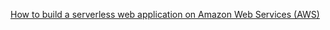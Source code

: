 [How to build a serverless web application on Amazon Web Services (AWS)](https://aws.amazon.com/getting-started/serverless-web-app/)